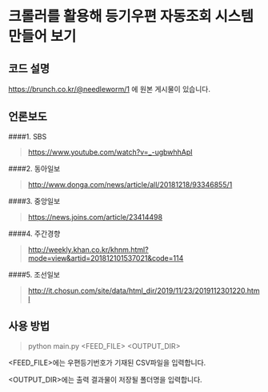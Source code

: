 # 크롤러를 활용해 등기우편 자동조회 시스템 만들어 보기

## 코드 설명
<https://brunch.co.kr/@needleworm/1> 에 원본 게시물이 있습니다.

## 언론보도
####1. SBS
>https://www.youtube.com/watch?v=_-ugbwhhApI

####2. 동아일보
>http://www.donga.com/news/article/all/20181218/93346855/1

####3. 중앙일보
>https://news.joins.com/article/23414498

####4. 주간경향
>http://weekly.khan.co.kr/khnm.html?mode=view&artid=201812101537021&code=114

####5. 조선일보
>http://it.chosun.com/site/data/html_dir/2019/11/23/2019112301220.html

## 사용 방법
> python main.py <FEED_FILE\> <OUTPUT_DIR\>

<FEED_FILE\>에는 우편등기번호가 기재된 CSV파일을 입력합니다.

<OUTPUT_DIR\>에는 출력 결과물이 저장될 폴더명을 입력합니다.


